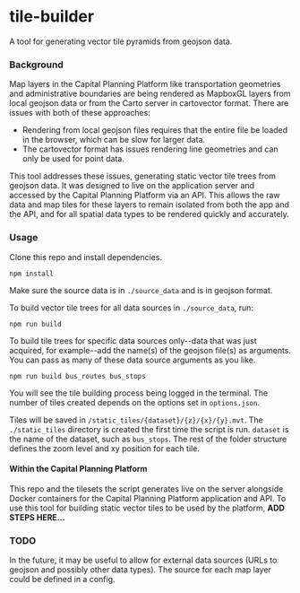 # tile-builder
A tool for generating vector tile pyramids from geojson data.

### Background
Map layers in the Capital Planning Platform like transportation geometries and administrative boundaries are being rendered as MapboxGL layers from local geojson data or from the Carto server in cartovector format. There are issues with both of these approaches: 

- Rendering from local geojson files requires that the entire file be loaded in the browser, which can be slow for larger data. 
- The cartovector format has issues rendering line geometries and can only be used for point data. 

This tool addresses these issues, generating static vector tile trees from geojson data. It was designed to live on the application server and accessed by the Capital Planning Platform via an API. This allows the raw data and map tiles for these layers to remain isolated from both the app and the API, and for all spatial data types to be rendered quickly and accurately.

### Usage
Clone this repo and install dependencies.

`npm install`

Make sure the source data is in `./source_data` and is in geojson format.

To build vector tile trees for all data sources in `./source_data`, run:

`npm run build`

To build tile trees for specific data sources only--data that was just acquired, for example--add the name(s) of the geojson file(s) as arguments. You can pass as many of these data source arguments as you like.

`npm run build bus_routes bus_stops`

You will see the tile building process being logged in the terminal. The number of tiles created depends on the options set in `options.json`.

Tiles will be saved in `/static_tiles/{dataset}/{z}/{x}/{y}.mvt`. The `./static_tiles` directory is created the first time the script is run. `dataset` is the name of the dataset, such as `bus_stops`. The rest of the folder structure defines the zoom level and xy position for each tile.

#### Within the Capital Planning Platform
This repo and the tilesets the script generates live on the server alongside Docker containers for the Capital Planning Platform application and API. To use this tool for building static vector tiles to be used by the platform, **ADD STEPS HERE...** 

### TODO
In the future, it may be useful to allow for external data sources (URLs to geojson and possibly other data types). The source for each map layer could be defined in a config.
